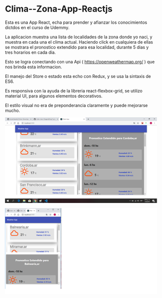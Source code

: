 # Clima--Zona-App-Reactjs
 
 Esta es una App React, echa para prender y afianzar los conocimientos dictdos en el curso de Udemmy.
 
 La aplicacion muestra una lista de localidades de la zona donde yo naci, y muestra en cada una el clima actual. Haciendo click en cualquiera de ellas se mostrara el pronostico extendido para esa localidad, durante 5 dias y tres horarios en cada dia.
 
 Esto se logra conectando con una Api ( https://openweathermap.org/ ) que nos brinda esta informacion.
 
 El manejo del Store o estado esta echo con Redux, y se usa la sintaxis de ES6.
 
 Es responsiva con la ayuda de la libreria react-flexbox-grid, se utilizo material UI, para algunos elementos decorativos.
 
 El estilo visual no era de preponderancia claramente y puede mejorarse mucho.
 
 
 
 ![](https://github.com/JavierVassallo/Clima--Zona-App-Reactjs/blob/master/imgweather/1.png)
 
 
 
 ![](https://github.com/JavierVassallo/Clima--Zona-App-Reactjs/blob/master/imgweather/2.png)
 
 

